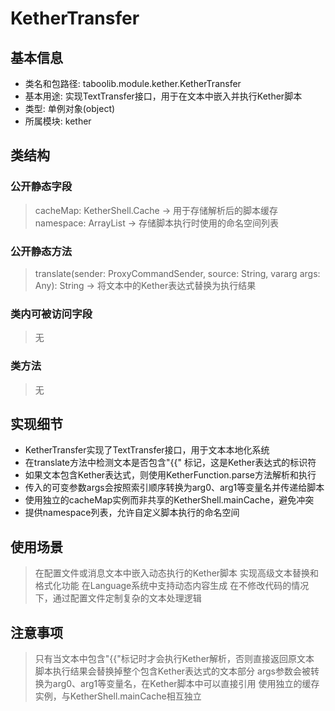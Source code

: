 # KetherTransfer

## 基本信息
- 类名和包路径: taboolib.module.kether.KetherTransfer
- 基本用途: 实现TextTransfer接口，用于在文本中嵌入并执行Kether脚本
- 类型: 单例对象(object)
- 所属模块: kether

## 类结构
### 公开静态字段
> cacheMap: KetherShell.Cache -> 用于存储解析后的脚本缓存
> namespace: ArrayList<String> -> 存储脚本执行时使用的命名空间列表

### 公开静态方法
> translate(sender: ProxyCommandSender, source: String, vararg args: Any): String -> 将文本中的Kether表达式替换为执行结果

### 类内可被访问字段
> 无

### 类方法
> 无

## 实现细节
- KetherTransfer实现了TextTransfer接口，用于文本本地化系统
- 在translate方法中检测文本是否包含"{{" 标记，这是Kether表达式的标识符
- 如果文本包含Kether表达式，则使用KetherFunction.parse方法解析和执行
- 传入的可变参数args会按照索引顺序转换为arg0、arg1等变量名并传递给脚本
- 使用独立的cacheMap实例而非共享的KetherShell.mainCache，避免冲突
- 提供namespace列表，允许自定义脚本执行的命名空间

## 使用场景
> 在配置文件或消息文本中嵌入动态执行的Kether脚本
> 实现高级文本替换和格式化功能
> 在Language系统中支持动态内容生成
> 在不修改代码的情况下，通过配置文件定制复杂的文本处理逻辑

## 注意事项
> 只有当文本中包含"{{"标记时才会执行Kether解析，否则直接返回原文本
> 脚本执行结果会替换掉整个包含Kether表达式的文本部分
> args参数会被转换为arg0、arg1等变量名，在Kether脚本中可以直接引用
> 使用独立的缓存实例，与KetherShell.mainCache相互独立
